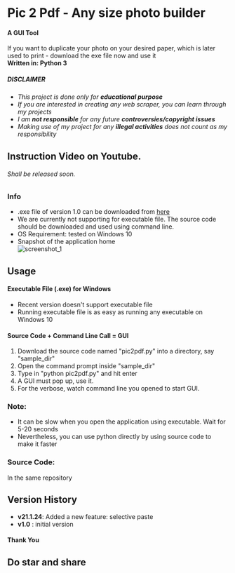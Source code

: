 #  Pic 2 Pdf - Any size photo builder
#### A GUI Tool<br>
If you want to duplicate your photo on your desired paper, which is later used to print - download the exe file now and use it<br>
__Written in: Python 3__<br>
##### ___DISCLAIMER___
* *This project is done only for __educational purpose__*
* *If you are interested in creating any web scraper, you can learn through my projects*
* *I am __not responsible__ for any future __controversies/copyright issues__*
* *Making use of my project for any __illegal activities__ does not count as my responsibility*
## Instruction Video on Youtube.
###### Shall be released soon.

### Info
* .exe file of version 1.0 can be downloaded from [here](https://github.com/abhishek-aar/pic2pdf/raw/master/final_exe/pic2pdf.exe "Windows executable")<br>
* We are currently not supporting for executable file. The source code should be downloaded and used using command line.
* OS Requirement: tested on Windows 10
* Snapshot of the application home<br>
![screenshot_1](https://github.com/abhishek-aar/pic2pdf/blob/master/snapshots/sanpv21.1.24.PNG?raw=true)
## Usage
#### Executable File (.exe) for Windows
* Recent version doesn't support executable file
* Running executable file is as easy as running any executable on Windows 10
#### Source Code + Command Line Call = GUI
1. Download the source code named "pic2pdf.py" into a directory, say "sample_dir"
1. Open the command prompt inside "sample_dir"
1. Type in "python pic2pdf.py" and hit enter
1. A GUI must pop up, use it.
1. For the verbose, watch command line you opened to start GUI.

### Note:
* It can be slow when you open the application using executable. Wait for 5-20 seconds<br>
* Nevertheless, you can use python directly by using source code to make it faster<br>
### Source Code:
In the same repository
## Version History
* __v21.1.24__: Added a new feature: selective paste
* __v1.0__ : initial version
#### Thank You
## Do star and share
